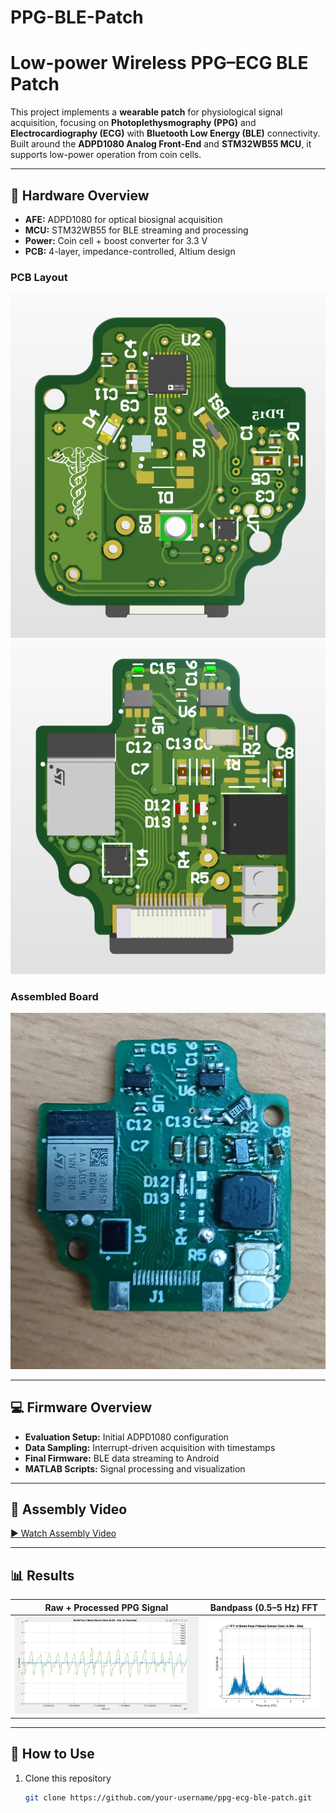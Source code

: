 # PPG-BLE-Patch

# Low-power Wireless PPG–ECG BLE Patch

This project implements a **wearable patch** for physiological signal acquisition, focusing on **Photoplethysmography (PPG)** and **Electrocardiography (ECG)** with **Bluetooth Low Energy (BLE)** connectivity.  
Built around the **ADPD1080 Analog Front-End** and **STM32WB55 MCU**, it supports low-power operation from coin cells.

---

## 🔧 Hardware Overview
- **AFE:** ADPD1080 for optical biosignal acquisition  
- **MCU:** STM32WB55 for BLE streaming and processing  
- **Power:** Coin cell + boost converter for 3.3 V  
- **PCB:** 4-layer, impedance-controlled, Altium design  

### PCB Layout
![PCB Layout TOP](Images%20and%20Videos/PPGLEDside.png)
![PCB Layout Back](Images%20and%20Videos/PPGModuleSide.png)

### Assembled Board
![Assembled Board](Images%20and%20Videos/STMmodule.jpg)

---

## 💻 Firmware Overview
- **Evaluation Setup:** Initial ADPD1080 configuration  
- **Data Sampling:** Interrupt-driven acquisition with timestamps  
- **Final Firmware:** BLE data streaming to Android  
- **MATLAB Scripts:** Signal processing and visualization  

---

## 🎥 Assembly Video
[▶ Watch Assembly Video](Images%20and%20Videos/CompleteDesign.mp4)

---

## 📊 Results

| Raw + Processed PPG Signal | Bandpass (0.5–5 Hz) FFT |
|----------------------------|------------------------|
| ![PPG Raw](Results/Pre%20and%20Post%20Filtered%20SIgnal.jpg) | ![Bandpass](Results/FFT-Bandpass.jpg) |

---


## 🚀 How to Use
1. Clone this repository  
   ```bash
   git clone https://github.com/your-username/ppg-ecg-ble-patch.git
